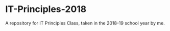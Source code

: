 # IT-Principles-2018
A repository for IT Principles Class, taken in the 2018-19 school year by me. 
